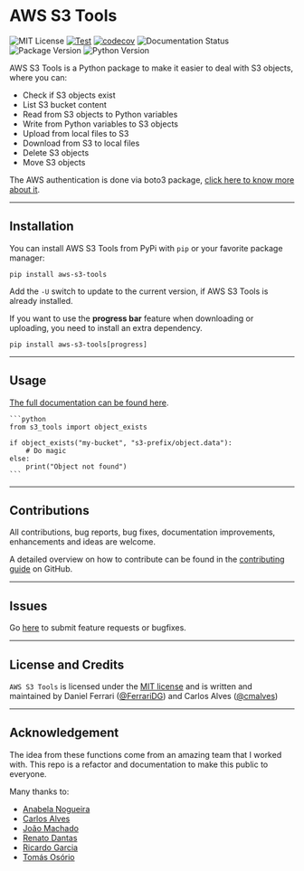 # AWS S3 Tools

![MIT License](https://img.shields.io/pypi/l/aws-s3-tools)
[![Test](https://github.com/FerrariDG/aws-s3-tools/actions/workflows/test.yml/badge.svg)](https://github.com/FerrariDG/aws-s3-tools/actions/workflows/test.yml)
[![codecov](https://codecov.io/gh/FerrariDG/aws-s3-tools/branch/main/graph/badge.svg?token=YRM26tZexs)](https://codecov.io/gh/FerrariDG/aws-s3-tools)
![Documentation Status](https://readthedocs.org/projects/aws-s3-tools/badge/?version=latest)
![Package Version](https://img.shields.io/pypi/v/aws-s3-tools)
![Python Version](https://img.shields.io/pypi/pyversions/aws-s3-tools)

AWS S3 Tools is a Python package to make it easier to deal with S3 objects, where you can:

- Check if S3 objects exist
- List S3 bucket content
- Read from S3 objects to Python variables
- Write from Python variables to S3 objects
- Upload from local files to S3
- Download from S3 to local files
- Delete S3 objects
- Move S3 objects

The AWS authentication is done via boto3 package,
[click here to know more about it](https://boto3.amazonaws.com/v1/documentation/api/latest/guide/credentials.html).

---

## Installation

You can install AWS S3 Tools from PyPi with `pip` or your favorite package manager:

    pip install aws-s3-tools

Add the ``-U`` switch to update to the current version, if AWS S3 Tools is already installed.

If you want to use the **progress bar** feature when downloading or uploading,
you need to install an extra dependency.

    pip install aws-s3-tools[progress]

---

## Usage

[The full documentation can be found here](https://aws-s3-tools.readthedocs.io/en/latest/index.html).

    ```python
    from s3_tools import object_exists

    if object_exists("my-bucket", "s3-prefix/object.data"):
        # Do magic
    else:
        print("Object not found")
    ```

---

## Contributions

All contributions, bug reports, bug fixes, documentation improvements,
enhancements and ideas are welcome.

A detailed overview on how to contribute can be found in the
[contributing guide](CONTRIBUTING.md)
on GitHub.

---

## Issues

Go [here](https://github.com/FerrariDG/aws-s3-tools/issues) to submit feature
requests or bugfixes.

---

## License and Credits

`AWS S3 Tools` is licensed under the [MIT license](LICENSE) and is written and
maintained by Daniel Ferrari ([@FerrariDG](https://github.com/FerrariDG)) and Carlos Alves ([@cmalves](https://github.com/cmalves))

---

## Acknowledgement

The idea from these functions come from an amazing team that I worked with. This repo is a refactor and documentation to make this public to everyone.

Many thanks to:

- [Anabela Nogueira](https://www.linkedin.com/in/abnogueira/)
- [Carlos Alves](https://www.linkedin.com/in/carlosmalves/)
- [João Machado](https://www.linkedin.com/in/machadojpf/)
- [Renato Dantas](https://www.linkedin.com/in/renatomoura/)
- [Ricardo Garcia](https://www.linkedin.com/in/ricardo-g-oliveira/)
- [Tomás Osório](https://www.linkedin.com/in/tomas-osorio/)

